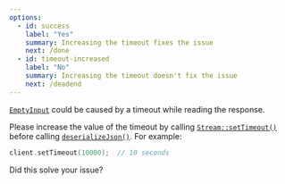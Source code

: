 ```yaml
---
options:
  - id: success
    label: "Yes"
    summary: Increasing the timeout fixes the issue
    next: /done
  - id: timeout-increased
    label: "No"
    summary: Increasing the timeout doesn't fix the issue
    next: /deadend
---
```


[`EmptyInput`](/v6/api/misc/deserializationerror/#emptyinput) could be caused by a timeout while reading the response.

Please increase the value of the timeout by calling [`Stream::setTimeout()`](https://www.arduino.cc/reference/en/language/functions/communication/stream/streamsettimeout/) before calling [`deserializeJson()`](/v6/api/json/deserializejson/). For example:

```c++
client.setTimeout(10000);  // 10 seconds
```

Did this solve your issue?